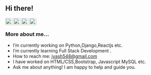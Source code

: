 ## Hi there! </h2>

<a href=https://www.linkedin.com/in/yash-jangir-a448051ab/>
  <img align="left" alt="Yash's Linkdein" width="22px" src="https://cdn.jsdelivr.net/npm/simple-icons@v3/icons/linkedin.svg" /> 
</a>
<a href=https://github.com/jyash28>
  <img align="left" alt="Yash's Github" width="22px" src="https://cdn.jsdelivr.net/npm/simple-icons@v3/icons/github.svg" />
</a>
<a href="https://www.instagram.com/__yashjangid__/">
  <img align="left" alt="Yash's Instagram" width="22px" src="https://cdn.jsdelivr.net/npm/simple-icons@v3/icons/instagram.svg" />
</a>
<a href=https://www.facebook.com/profile.php?id=100009484534504>
  <img align="left" alt="Yash's Facebook" width="22px" src="https://cdn.jsdelivr.net/npm/simple-icons@v3/icons/facebook.svg" />
</a>

<br />


### More about me...

-  I’m currently working on Python,Django,Reactjs etc.
-  I’m currently learning Full Stack Development .
-  How to reach me: jyash548@gmail.com 
-  I have worked on HTML/CSS,Bootstrap, Javascript MySQL etc.
-  Ask me about anything! I am happy to help and guide you.         
